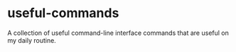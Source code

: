 # useful-commands
A collection of useful command-line interface commands that are useful on my daily routine.
